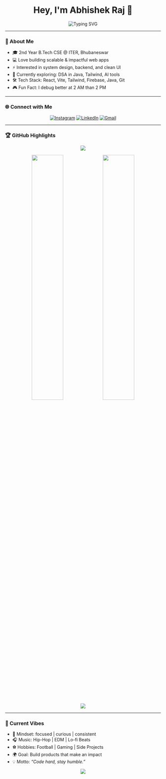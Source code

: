 <h1 align="center">Hey, I'm Abhishek Raj 👋</h1>

<p align="center">
  <img src="https://readme-typing-svg.herokuapp.com?font=Fira+Code&size=24&duration=3000&pause=1000&color=00BFFF&center=true&vCenter=true&width=435&lines=Full-Stack+Developer+💻;Tech+Enthusiast+⚡;Open+Source+Contributor+🌍;Always+Learning+📚" alt="Typing SVG" />
</p>

---

### 🚀 About Me

- 🎓 2nd Year B.Tech CSE @ ITER, Bhubaneswar  
- 💻 Love building scalable & impactful web apps  
- ⚡ Interested in system design, backend, and clean UI  
- 🌱 Currently exploring: DSA in Java, Tailwind, AI tools  
- 🛠️ Tech Stack: React, Vite, Tailwind, Firebase, Java, Git  
- 🎮 Fun Fact: I debug better at 2 AM than 2 PM  

---

### 🌐 Connect with Me

<p align="center">
  <a href="https://www.instagram.com/abhishek_raj_2805/" target="_blank"><img alt="Instagram" src="https://img.shields.io/badge/Instagram-%23E4405F.svg?&style=for-the-badge&logo=instagram&logoColor=white"/></a>
  <a href="https://www.linkedin.com/in/abhishek-raj-6a92222b8/" target="_blank"><img alt="LinkedIn" src="https://img.shields.io/badge/LinkedIn-%230077B5.svg?&style=for-the-badge&logo=linkedin&logoColor=white"/></a>
  <a href="mailto:abhishekraj605912@gmail.com"><img alt="Gmail" src="https://img.shields.io/badge/Gmail-D14836?style=for-the-badge&logo=gmail&logoColor=white"/></a>
</p>

---

### 🏆 GitHub Highlights

<p align="center">
  <img src="https://github-profile-trophy.vercel.app/?username=Abhishek-RajO-O&theme=onedark&no-bg=true&margin-w=15" />
</p>

<p align="center">
  <img src="https://github-readme-stats.vercel.app/api?username=Abhishek-RajO-O&show_icons=true&theme=onedark&hide_border=true" width="45%" />
  <img src="https://github-readme-stats.vercel.app/api/top-langs/?username=Abhishek-RajO-O&layout=compact&theme=onedark&hide_border=true" width="45%" />
</p>

<p align="center">
  <img src="https://github-readme-streak-stats.herokuapp.com/?user=Abhishek-RajO-O&theme=onedark&hide_border=true" />
</p>

---

### 🎯 Current Vibes

- 🧩 Mindset: focused | curious | consistent  
- 🎧 Music: Hip-Hop | EDM | Lo-fi Beats  
- ⚽ Hobbies: Football | Gaming | Side Projects  
- 🌍 Goal: Build products that make an impact  
- 💡 Motto: *“Code hard, stay humble.”*  

<p align="center">
  <img src="https://capsule-render.vercel.app/api?type=waving&color=00BFFF&height=100&section=footer"/>
</p>
